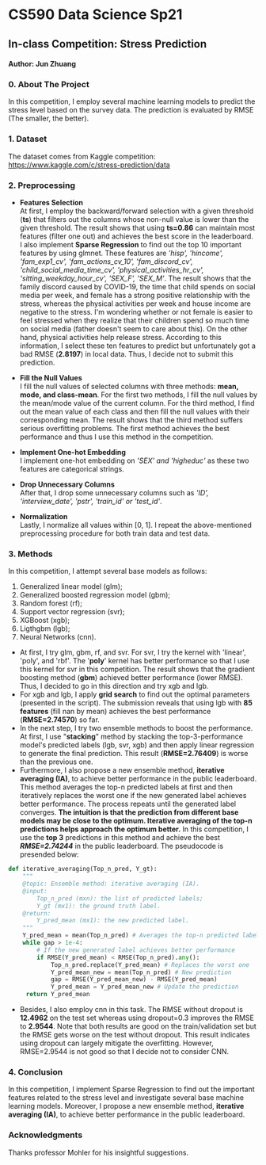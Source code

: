 # CS590 Data Science Sp21
## In-class Competition: Stress Prediction

#### Author: Jun Zhuang


### 0. About The Project
In this competition, I employ several machine learning models to predict the stress level based on the survey data. The prediction is evaluated by RMSE (The smaller, the better).


### 1. Dataset
The dataset comes from Kaggle competition: <https://www.kaggle.com/c/stress-prediction/data>


### 2. Preprocessing
* **Features Selection**  
At first, I employ the backward/forward selection with a given threshold (**ts**) that filters out the columns whose non-null value is lower than the given threshold. The result shows that using **ts=0.86** can maintain most features (filter one out) and achieves the best score in the leaderboard.  
I also implement **Sparse Regression** to find out the top 10 important features by using glmnet. These features are *'hisp', 'hincome', 'fam_exp1_cv', 'fam_actions_cv_10', 'fam_discord_cv', 'child_social_media_time_cv', 'physical_activities_hr_cv', 'sitting_weekday_hour_cv', 'SEX_F', 'SEX_M'*. The result shows that the family discord caused by COVID-19, the time that child spends on social media per week, and female has a strong positive relationship with the stress, whereas the physical activities per week and house income are negative to the stress. I'm wondering whether or not female is easier to feel stressed when they realize that their children spend so much time on social media (father doesn't seem to care about this). On the other hand, physical activities help release stress. According to this information, I select these ten features to predict but unfortunately got a bad RMSE (**2.8197**) in local data. Thus, I decide not to submit this prediction.

* **Fill the Null Values**  
I fill the null values of selected columns with three methods: **mean, mode, and class-mean**. For the first two methods, I fill the null values by the mean/mode value of the current column. For the third method, I find out the mean value of each class and then fill the null values with their corresponding mean. The result shows that the third method suffers serious overfitting problems. The first method achieves the best performance and thus I use this method in the competition.

* **Implement One-hot Embedding**  
I implement one-hot embedding on *'SEX' and 'higheduc'* as these two features are categorical strings. 

* **Drop Unnecessary Columns**  
After that, I drop some unnecessary columns such as *'ID', 'interview_date', 'pstr', 'train_id' or 'test_id'*.

* **Normalization**  
Lastly, I normalize all values within [0, 1]. I repeat the above-mentioned preprocessing procedure for both train data and test data.


### 3. Methods
In this competition, I attempt several base models as follows:  
1. Generalized linear model (glm);
2. Generalized boosted regression model (gbm);
3. Random forest (rf);
4. Support vector regression (svr);
5. XGBoost (xgb);
6. Ligthgbm (lgb);
7. Neural Networks (cnn).


* At first, I try glm, gbm, rf, and svr. For svr, I try the kernel with 'linear', 'poly', and 'rbf'. The '**poly**' kernel has better performance so that I use this kernel for svr in this competition. The result shows that the gradient boosting method (**gbm**) achieved better performance (lower RMSE). Thus, I decided to go in this direction and try xgb and lgb.  
* For xgb and lgb, I apply **grid search** to find out the optimal parameters (presented in the script). The submission reveals that using lgb with **85 features** (fill nan by mean) achieves the best performance (**RMSE=2.74570**) so far.  
* In the next step, I try two ensemble methods to boost the performance. At first, I use "**stacking**" method by stacking the top-3-performance model's predicted labels (lgb, svr, xgb) and then apply linear regression to generate the final prediction. This result (**RMSE=2.76409**) is worse than the previous one.  
* Furthermore, I also propose a new ensemble method, **iterative averaging (IA)**, to achieve better performance in the public leaderboard. This method averages the top-n predicted labels at first and then iteratively replaces the worst one if the new generated label achieves better performance. The process repeats until the generated label converges. **The intuition is that the prediction from different base models may be close to the optimum. Iterative averaging of the top-n predictions helps approach the optimum better.** In this competition, I use the **top 3** predictions in this method and achieve the best ***RMSE=2.74244*** in the public leaderboard. The pseudocode is presended below:  
```python
def iterative_averaging(Top_n_pred, Y_gt):
    """
    @topic: Ensemble method: iterative averaging (IA).
    @input: 
        Top_n_pred (mxn): the list of predicted labels;
        Y_gt (mx1): the ground truth label.
    @return:
        Y_pred_mean (mx1): the new predicted label.
    """
    Y_pred_mean = mean(Top_n_pred) # Averages the top-n predicted labels
    while gap > 1e-4:
        # If the new generated label achieves better performance
        if RMSE(Y_pred_mean) < RMSE(Top_n_pred).any(): 
            Top_n_pred.replace(Y_pred_mean) # Replaces the worst one
            Y_pred_mean_new = mean(Top_n_pred) # New prediction
            gap = RMSE(Y_pred_mean_new) - RMSE(Y_pred_mean)
            Y_pred_mean = Y_pred_mean_new # Update the prediction
     return Y_pred_mean
```

* Besides, I also employ cnn in this task. The RMSE without dropout is **12.4962** on the test set whereas using dropout=0.3 improves the RMSE to **2.9544**. Note that both results are good on the train/validation set but the RMSE gets worse on the test without dropout. This result indicates using dropout can largely mitigate the overfitting. However, RMSE=2.9544 is not good so that I decide not to consider CNN.


### 4. Conclusion
In this competition, I implement Sparse Regression to find out the important features related to the stress level and investigate several base machine learning models. Moreover, I propose a new ensemble method, **iterative averaging (IA)**, to achieve better performance in the public leaderboard.


### Acknowledgments
 Thanks professor Mohler for his insightful suggestions.
